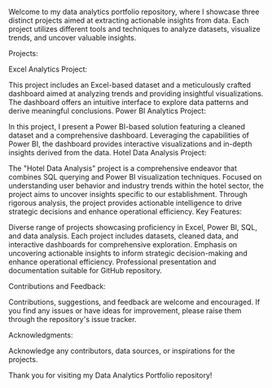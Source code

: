 Welcome to my data analytics portfolio repository, where I showcase three distinct projects aimed at extracting actionable insights from data. Each project utilizes different tools and techniques to analyze datasets, visualize trends, and uncover valuable insights.

Projects:

Excel Analytics Project:

This project includes an Excel-based dataset and a meticulously crafted dashboard aimed at analyzing trends and providing insightful visualizations. The dashboard offers an intuitive interface to explore data patterns and derive meaningful conclusions.
Power BI Analytics Project:

In this project, I present a Power BI-based solution featuring a cleaned dataset and a comprehensive dashboard. Leveraging the capabilities of Power BI, the dashboard provides interactive visualizations and in-depth insights derived from the data.
Hotel Data Analysis Project:

The "Hotel Data Analysis" project is a comprehensive endeavor that combines SQL querying and Power BI visualization techniques. Focused on understanding user behavior and industry trends within the hotel sector, the project aims to uncover insights specific to our establishment. Through rigorous analysis, the project provides actionable intelligence to drive strategic decisions and enhance operational efficiency.
Key Features:

Diverse range of projects showcasing proficiency in Excel, Power BI, SQL, and data analysis.
Each project includes datasets, cleaned data, and interactive dashboards for comprehensive exploration.
Emphasis on uncovering actionable insights to inform strategic decision-making and enhance operational efficiency.
Professional presentation and documentation suitable for GitHub repository.

Contributions and Feedback:

Contributions, suggestions, and feedback are welcome and encouraged.
If you find any issues or have ideas for improvement, please raise them through the repository's issue tracker.

Acknowledgments:

Acknowledge any contributors, data sources, or inspirations for the projects.

Thank you for visiting my Data Analytics Portfolio repository!
